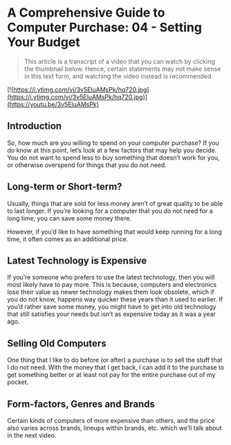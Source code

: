 # A Comprehensive Guide to Computer Purchase: 04 - Setting Your Budget

> This article is a transcript of a video that you can watch by clicking the thumbnail below. Hence, certain statements may not make sense in this text form, and watching the video instead is recommended.

[![https://i.ytimg.com/vi/3v5EluAMsPk/hq720.jpg](https://i.ytimg.com/vi/3v5EluAMsPk/hq720.jpg)](https://youtu.be/3v5EluAMsPk)

## Introduction

So, how much are you willing to spend on your computer purchase? If you do know at this point, let’s look at a few factors that may help you decide. You do not want to spend less to buy something that doesn’t work for you, or otherwise overspend for things that you do not need.

## Long-term or Short-term?

Usually, things that are sold for less money aren’t of great quality to be able to last longer. If you’re looking for a computer that you do not need for a long time, you can save some money there.

However, if you’d like to have something that would keep running for a long time, it often comes as an additional price.

## Latest Technology is Expensive

If you’re someone who prefers to use the latest technology, then you will most likely have to pay more. This is because, computers and electronics lose their value as newer technology makes them look obsolete, which if you do not know, happens way quicker these years than it used to earlier. If you’d rather save some money, you might have to get into old technology that still satisfies your needs but isn’t as expensive today as it was a year ago.

## Selling Old Computers

One thing that I like to do before (or after) a purchase is to sell the stuff that I do not need. With the money that I get back, I can add it to the purchase to get something better or at least not pay for the entire purchase out of my pocket.

## Form-factors, Genres and Brands

Certain kinds of computers of more expensive than others, and the price also varies across brands, lineups within brands, etc. which we’ll talk about in the next video.

